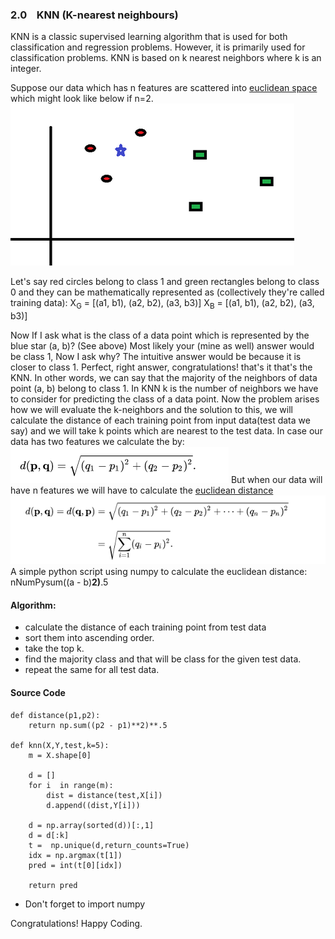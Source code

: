 ### 2.0 &nbsp;&nbsp;&nbsp;KNN (K-nearest neighbours)
KNN is a classic supervised learning algorithm that is used for both classification and regression problems. However, it is primarily used for classification problems. KNN is based on k nearest neighbors where k is an integer.

Suppose our data which has n features are scattered into [euclidean space](https://en.wikipedia.org/wiki/Euclidean_space) which might look like below if n=2.
![knn](knn.png)

Let's say red circles belong to class 1 and green rectangles belong to class 0 and they can be mathematically represented as (collectively they're called training data):
X<sub>G</sub> = [(a1, b1), (a2, b2), (a3, b3)]
X<sub>B</sub> = [(a1, b1), (a2, b2), (a3, b3)]

Now If I ask what is the class of a data point which is represented by the blue star (a, b)? (See above)
Most likely your (mine as well) answer would be class 1,
Now I ask why?
The intuitive answer would be because it is closer to class 1.
Perfect, right answer, congratulations! that's it that's the KNN.
In other words, we can say that the majority of the neighbors of data point (a, b) belong to class 1.
In KNN k is the number of neighbors we have to consider for predicting the class of a data point.
Now the problem arises how we will evaluate the k-neighbors and the solution to this, we will calculate the distance of each training point from input data(test data we say) and we will take k points which are nearest to the test data.
In case our data has two features we calculate the by:
![distance2d](2d.png)
But when our data will have n features we will have to calculate the [euclidean distance](https://en.wikipedia.org/wiki/Euclidean_distance)
![distancend](nd.png)
A simple python script using numpy to calculate the euclidean distance:
nNumPysum((a - b)**2)**.5

#### Algorithm:

- calculate the distance of each training point from test data
- sort them into ascending order. 
- take the top k.
- find the majority class and that will be class for the given test data.
- repeat the same for all test data.

#### Source Code
	def distance(p1,p2):
		return np.sum((p2 - p1)**2)**.5

	def knn(X,Y,test,k=5):
        m = X.shape[0]

        d = []
        for i  in range(m):
            dist = distance(test,X[i])
            d.append((dist,Y[i]))

        d = np.array(sorted(d))[:,1]
        d = d[:k]
        t =  np.unique(d,return_counts=True)
        idx = np.argmax(t[1])
        pred = int(t[0][idx])

        return pred

- Don't forget to import numpy

Congratulations! Happy Coding.








